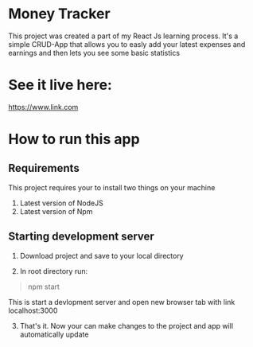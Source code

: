 # Money Tracker

This project was created a part of my React Js learning process. It's a simple CRUD-App that allows you to easly add your latest expenses and earnings and then lets you see some 
basic statistics

# See it live here:

https://www.link.com

# How to run this app

## Requirements

This project requires your to install two things on your machine

1. Latest version of NodeJS
2. Latest version of Npm

## Starting development server

1. Download project and save to your local directory

2. In root directory run:
> npm start

This is start a devlopment server and open new browser tab with link localhost:3000

3. That's it. Now your can make changes to the project and app will automatically update
